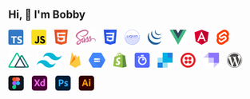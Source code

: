 ## Hi, 👋  I'm Bobby

<!-- #### Languages: -->
<div style="width: 100%">
  <img src="assets/ts.png" style="width: auto; height: 30px; float: left; margin-right: 1rem; margin-bottom: 1rem"/>
  <img src="assets/js.png" style="width: auto; height: 30px; float: left; margin-right: 1rem; margin-bottom: 1rem"/>
  <img src="assets/html.png" style="width: auto; height: 30px; float: left; margin-right: 1rem; margin-bottom: 1rem"/>
  <img src="assets/scss.png" style="width: auto; height: 30px; float: left; margin-right: 1rem; margin-bottom: 1rem"/>
  <img src="assets/css.png" style="width: auto; height: 30px; float: left; margin-right: 1rem; margin-bottom: 1rem"/>
  <img src="assets/liquid.png" style="width: auto; height: 30px; float: left; margin-right: 1rem; margin-bottom: 1rem"/>
</div>
<div style="width: 100%">
  <img src="assets/jquery.png" style="width: auto; height: 30px; float: left; margin-right: 1rem; margin-bottom: 1rem"/>
  <img src="assets/vue.png" style="width: auto; height: 30px; float: left; margin-right: 1rem; margin-bottom: 1rem"/>
  <img src="assets/angular.png" style="width: auto; height: 30px; float: left; margin-right: 1rem; margin-bottom: 1rem"/>
  <img src="assets/svelte.png" style="width: auto; height: 30px; float: left; margin-right: 1rem; margin-bottom: 1rem"/>
  <img src="assets/nuxt.png" style="width: auto; height: 30px; float: left; margin-right: 1rem; margin-bottom: 1rem"/>
  <img src="assets/tailwind.png" style="width: auto; height: 30px; float: left; margin-right: 1rem; margin-bottom: 1rem"/>
</div>
<div style="width: 100%">
  <img src="assets/firebase.png" style="width: auto; height: 30px; float: left; margin-right: 1rem; margin-bottom: 1rem"/>
  <img src="assets/google-cloud-storage.png" style="width: auto; height: 30px; float: left; margin-right: 1rem; margin-bottom: 1rem"/>
  <img src="assets/shopify.png" style="width: auto; height: 30px; float: left; margin-right: 1rem; margin-bottom: 1rem"/>
  <img src="assets/algolia.png" style="width: auto; height: 30px; float: left; margin-right: 1rem; margin-bottom: 1rem"/>
  <img src="assets/sendgrid.png" style="width: auto; height: 30px; float: left; margin-right: 1rem; margin-bottom: 1rem"/>
  <img src="assets/twilio.png" style="width: auto; height: 30px; float: left; margin-right: 1rem; margin-bottom: 1rem"/>
  <img src="assets/strapi.png" style="width: auto; height: 30px; float: left; margin-right: 1rem; margin-bottom: 1rem"/>
  <img src="assets/wordpress.png" style="width: auto; height: 30px; float: left; margin-right: 1rem; margin-bottom: 1rem"/>
</div>
<div style="width: 100%">
  <img src="assets/figma.png" style="width: auto; height: 30px; float: left; margin-right: 1rem; margin-bottom: 1rem"/>
  <img src="assets/adobe-xd.png" style="width: auto; height: 30px; float: left; margin-right: 1rem; margin-bottom: 1rem"/>
  <img src="assets/adobe-photoshop.png" style="width: auto; height: 30px; float: left; margin-right: 1rem; margin-bottom: 1rem"/>
  <img src="assets/adobe-illustrator.png" style="width: auto; height: 30px; float: left; margin-right: 1rem; margin-bottom: 1rem"/>
</div>

